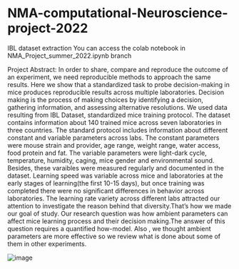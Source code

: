 # NMA-computational-Neuroscience-project-2022
IBL dataset extraction
You can access the colab notebook in NMA_Project_summer_2022.ipynb branch

Project Abstract:
In order to share, compare and reproduce the outcome of an experiment, we need reproducible methods to approach the same results. Here we show that a standardized task to probe decision-making in mice produces reproducible results across multiple laboratories. Decision making is the process of making choices by identifying a decision, gathering information, and assessing alternative resolutions.
We used data resulting from IBL Dataset, standardized mice training protocol. The dataset contains information about 140 trained mice across seven laboratories in three countries. The standard protocol includes information about different constant and variable parameters across labs. The constant parameters were mouse strain and provider, age range, weight range, water access, food protein and fat. The variable parameters were light-dark cycle, temperature, humidity, caging, mice gender and environmental sound. Besides, these varaibles were measured regularly and documented in the dataset.
Learning speed was variable across mice and laboratories at the early stages of learning(the first 10-15 days), but once training was completed there were no significant differences in behavior across laboratories.
The learning rate variety  across different labs attracted our attention to investigate the reason behind that diversity.That’s how we made our goal of study.
Our research question was how ambient parameters can affect mice learning process and their decision making.The answer of this question requires a quantified how-model. Also , we thought  ambient parameters are more effective so we review  what is done about some of them in other experiments.

![image](https://user-images.githubusercontent.com/101628099/203226334-7ee3dab4-d632-42f0-9c77-d7691575ad15.png)


